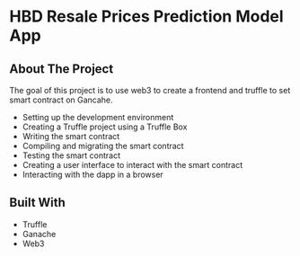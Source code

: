# HBD Resale Prices Prediction Model App

<!-- ABOUT THE PROJECT -->
## About The Project
The goal of this project is to use web3 to create a frontend and truffle to set smart contract on Gancahe. 

- Setting up the development environment
- Creating a Truffle project using a Truffle Box
- Writing the smart contract
- Compiling and migrating the smart contract
- Testing the smart contract
- Creating a user interface to interact with the smart contract
- Interacting with the dapp in a browser

## Built With
- Truffle
- Ganache
- Web3
